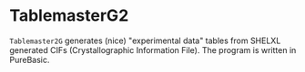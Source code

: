 # TablemasterG2
 `Tablemaster2G` generates (nice) "experimental data" tables from SHELXL generated CIFs (Crystallographic Information File). The program is written in PureBasic.
